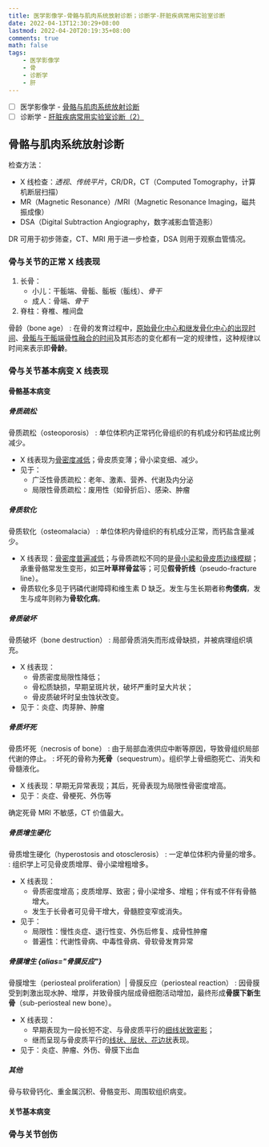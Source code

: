 ```yaml
---
title: 医学影像学-骨骼与肌肉系统放射诊断；诊断学-肝脏疾病常用实验室诊断
date: 2022-04-13T12:30:29+08:00
lastmod: 2022-04-20T20:19:35+08:00
comments: true
math: false
tags:
    - 医学影像学
    - 骨
    - 诊断学
    - 肝
---
```


- [ ] 医学影像学 - [骨骼与肌肉系统放射诊断](https://changjiang.yuketang.cn/v2/web/student/8095627/5932190/11004565)
- [ ] 诊断学 - [肝脏疾病常用实验室诊断（2）](https://changjiang.yuketang.cn/v2/web/student-v3/8095614/603799924279060992/11007378)

<!--more-->

## 骨骼与肌肉系统放射诊断

检查方法：

- X 线检查：*透视*、*传统平片*，CR/DR，CT（Computed Tomography，计算机断层扫描）
- MR（Magnetic Resonance）/MRI（Magnetic Resonance Imaging，磁共振成像）
- DSA（Digital Subtraction Angiography，数字减影血管造影）

DR 可用于初步筛查，CT、MRI 用于进一步检查，DSA 则用于观察血管情况。

### 骨与关节的正常 X 线表现

1. 长骨：
    - 小儿：干骺端、骨骺、骺板（骺线）、*骨干*
    - 成人：骨端、*骨干*
2. 脊柱：脊椎、椎间盘

骨龄（bone age）
: 在骨的发育过程中，<ins>原始骨化中心和继发骨化中心的出现时间</ins>、<ins>骨骺与干骺端骨性融合的时间</ins>及其形态的变化都有一定的规律性，这种规律以时间来表示即**骨龄**。

### 骨与关节基本病变 X 线表现

#### 骨骼基本病变

##### 骨质疏松

骨质疏松（osteoporosis）
: 单位体积内正常钙化骨组织的有机成分和钙盐成比例减少。

- X 线表现为<ins>骨密度减低</ins>；骨皮质变薄；骨小梁变细、减少。
- 见于：
    - 广泛性骨质疏松：老年、激素、营养、代谢及内分泌
    - 局限性骨质疏松：废用性（如骨折后）、感染、肿瘤

##### 骨质软化

骨质软化（osteomalacia）
: 单位体积内骨组织的有机成分正常，而钙盐含量减少。

- X 线表现：<ins>骨密度普遍减低</ins>；与骨质疏松不同的是<ins>骨小梁和骨皮质边缘模糊</ins>；承重骨骼常发生变形，如**三叶草样骨盆**等；可见**假骨折线**（pseudo-fracture line）。
- 骨质软化多见于钙磷代谢障碍和维生素 D 缺乏。发生与生长期者称**佝偻病**，发生与成年则称为**骨软化病**。

##### 骨质破坏

骨质破坏（bone destruction）
: 局部骨质消失而形成骨缺损，并被病理组织填充。

- X 线表现：
    - 骨质密度局限性降低；
    - 骨松质缺损，早期呈斑片状，破坏严重时呈大片状；
    - 骨皮质破坏时呈虫蚀状改变。
- 见于：炎症、肉芽肿、肿瘤

##### 骨质坏死

骨质坏死（necrosis of bone）
: 由于局部血液供应中断等原因，导致骨组织局部代谢的停止。
: 坏死的骨称为**死骨**（sequestrum）。组织学上骨细胞死亡、消失和骨髓液化。

- X 线表现：早期无异常表现；其后，死骨表现为局限性骨密度增高。
- 见于：炎症、骨梗死、外伤等

确定死骨 MRI 不敏感，CT 价值最大。

##### 骨质增生硬化

骨质增生硬化（hyperostosis and otosclerosis）
: 一定单位体积内骨量的增多。
: 组织学上可见骨皮质增厚、骨小梁增粗增多。

- X 线表现：
    - 骨质密度增高；皮质增厚、致密；骨小梁增多、增粗；伴有或不伴有骨骼增大。
    - 发生于长骨者可见骨干增大，骨髓腔变窄或消失。
- 见于：
    - 局限性：慢性炎症、退行性变、外伤后修复、成骨性肿瘤
    - 普遍性：代谢性骨病、中毒性骨病、骨软骨发育异常

##### 骨膜增生 {alias="骨膜反应"}

骨膜增生（periosteal proliferation）| 骨膜反应（periosteal reaction）
: 因骨膜受到刺激出现水肿、增厚，并致骨膜内层成骨细胞活动增加，最终形成**骨膜下新生骨**（sub-periosteal new bone）。

- X 线表现：
    - 早期表现为一段长短不定、与骨皮质平行的<ins>细线状致密影</ins>；
    - 继而呈现与骨皮质平行的<ins>线状、层状、花边状</ins>表现。
- 见于：炎症、肿瘤、外伤、骨膜下出血

##### 其他

骨与软骨钙化、重金属沉积、骨骼变形、周围软组织病变。

#### 关节基本病变

### 骨与关节创伤

